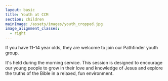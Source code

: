 ```yaml
---
layout: basic
title: Youth at CCM
section: children
mainImage: /assets/images/youth_cropped.jpg
image_alignment_classes:
  - right
---
```

If you have 11-14 year olds, they are welcome to join our Pathfinder youth group.

It's held during the morning service. This session is designed to encourage our young people to grow in their love and knowledge of Jesus and explore the truths of the Bible in a relaxed, fun environment.
